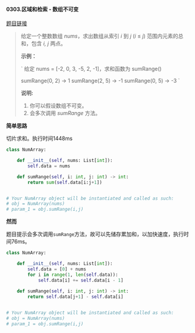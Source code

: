 #### 0303.区域和检索 - 数组不可变

[题目链接](https://leetcode-cn.com/problems/range-sum-query-immutable)

> 给定一个整数数组  *nums*，求出数组从索引 *i* 到 *j*  (*i* ≤ *j*) 范围内元素的总和，包含 *i,  j* 两点。
>
> **示例：**
>
> `
> 给定 nums = [-2, 0, 3, -5, 2, -1]，求和函数为 sumRange()
> 
> sumRange(0, 2) -> 1
> sumRange(2, 5) -> -1
> sumRange(0, 5) -> -3
> `
>
> **说明:**
>
> 1. 你可以假设数组不可变。
> 2. 会多次调用 *sumRange* 方法。

**简单思路**

切片求和。执行时间1448ms

```python
class NumArray:

    def __init__(self, nums: List[int]):
        self.data = nums

    def sumRange(self, i: int, j: int) -> int:
        return sum(self.data[i:j+1])


# Your NumArray object will be instantiated and called as such:
# obj = NumArray(nums)
# param_1 = obj.sumRange(i,j)
```

**然而**

题目提示会多次调用`sumRange`方法，故可以先储存累加和，以加快速度，执行时间76ms。

```python
class NumArray:

    def __init__(self, nums: List[int]):
        self.data = [0] + nums
        for i in range(1, len(self.data)):
            self.data[i] += self.data[i - 1]
        
    def sumRange(self, i: int, j: int) -> int:
        return self.data[j+1] - self.data[i]


# Your NumArray object will be instantiated and called as such:
# obj = NumArray(nums)
# param_1 = obj.sumRange(i,j)
```

